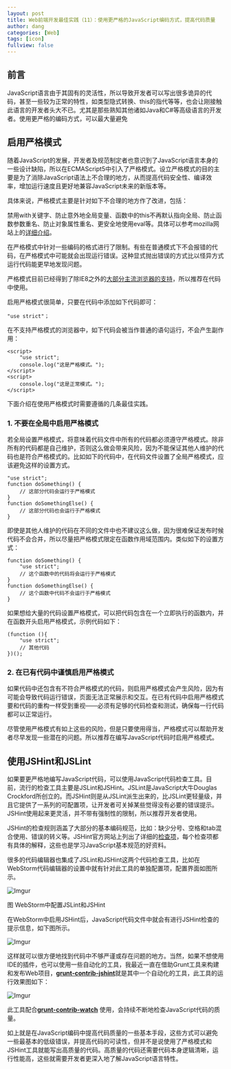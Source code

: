 ```yaml
---
layout: post
title: Web前端开发最佳实践（11）：使用更严格的JavaScript编码方式，提高代码质量
author: dang
categories: [Web]
tags: [icon]
fullview: false
---
```


## 前言

JavaScript语言由于其固有的灵活性，所以导致开发者可以写出很多诡异的代码，甚至一些较为正常的特性，如类型隐式转换、this的指代等等，也会让刚接触此语言的开发者头大不已。尤其是那些熟知其他诸如Java和C#等高级语言的开发者。使用更严格的编码方式，可以最大量避免

## 启用严格模式

随着JavaScript的发展，开发者及规范制定者也意识到了JavaScript语言本身的一些设计缺陷，所以在ECMAScript5中引入了严格模式。设立严格模式的目的主要是为了消除JavaScript语法上不合理的地方，从而提高代码安全性、编译效率，增加运行速度且更好地兼容JavaScript未来的新版本等。

具体来说，严格模式主要是针对如下不合理的地方作了改进，包括：

禁用with关键字、防止意外地全局变量、函数中的this不再默认指向全局、防止函数参数重名、防止对象属性重名、更安全地使用eval等。具体可以参考mozilla网站上的[详细介绍](https://developer.mozilla.org/en-US/docs/Web/JavaScript/Reference/Functions_and_function_scope/Strict_mode)。


在严格模式中针对一些编码的格式进行了限制。有些在普通模式下不会报错的代码，在严格模式中可能就会出现运行错误。这种显式抛出错误的方式比以怪异方式运行代码能更早地发现问题。


严格模式目前已经得到了除IE8之外的[大部分主流浏览器的支持](http://caniuse.com/use-strict)，所以推荐在代码中使用。


启用严格模式很简单，只要在代码中添加如下代码即可：


	"use strict"；


在不支持严格模式的浏览器中，如下代码会被当作普通的语句运行，不会产生副作用：


	<script>
	    "use strict";
	    console.log("这是严格模式。");
	</script>
	<script>
	    console.log("这是正常模式。");
	</script>


下面介绍在使用严格模式时需要遵循的几条最佳实践。


### 1. 不要在全局中启用严格模式


若全局设置严格模式，将意味着代码文件中所有的代码都必须遵守严格模式。除非所有的代码都是自己维护，否则这么做会带来风险，因为不能保证其他人维护的代码也是符合严格模式的。比如如下的代码中，在代码文件设置了全局严格模式，应该避免这样的设置方式。


	"use strict";
	function doSomething() {
	    // 这部分代码会运行于严格模式
	}
	function doSomethingElse() {
	    // 这部分代码也会运行于严格模式
	}


即使是其他人维护的代码在不同的文件中也不建议这么做，因为很难保证发布时候代码不会合并，所以尽量把严格模式限定在函数作用域范围内。类似如下的设置方式：


	function doSomething() {
	    "use strict";
	    // 这个函数中的代码将会运行于严格模式
	}
	function doSomethingElse() {
	    // 这个函数中代码不会运行于严格模式
	}


如果想给大量的代码设置严格模式，可以把代码包含在一个立即执行的函数内，并在函数开头启用严格模式，示例代码如下：


	(function (){
	    "use strict";
	    // 其他代码
	})();


### 2. 在已有代码中谨慎启用严格模式


如果代码中还包含有不符合严格模式的代码，则启用严格模式会产生风险，因为有可能会导致代码运行错误，页面无法正常展示和交互。在已有代码中启用严格模式要和代码的重构一样受到重视——必须有足够的代码检查和测试，确保每一行代码都可以正常运行。


尽管使用严格模式有如上这些的风险，但是只要使用得当，严格模式可以帮助开发者尽早发现一些潜在的问题。所以推荐在编写JavaScript代码时启用严格模式。

## 使用JSHint和JSLint


如果要更严格地编写JavaScript代码，可以使用JavaScript代码检查工具。目前，流行的检查工具主要是JSLint和JSHint。JSLint是JavaScript大牛Douglas Crockford所创立的。而JSHint则是从JSLint派生出来的，比JSLint更轻量级，并且它提供了一系列的可配置项，让开发者可关掉某些觉得没有必要的错误提示。JSHint使用起来更灵活，并不带有强制性的限制，所以推荐开发者使用。


JSHint的检查规则涵盖了大部分的基本编码规范，比如：缺少分号、空格和tab混合使用、错误的转义等。JSHint官方网站上列出了详细的[检查项](http://www.jshint.com/docs/options)，每个检查项都有具体的解释，这些也是学习JavaScript基本规范的好资料。


很多的代码编辑器也集成了JSLint和JSHint这两个代码检查工具，比如在WebStorm代码编辑器的设置中就有针对此工具的单独配置项，配置界面如图所示。

![Imgur](http://i.imgur.com/5eKxI2Q.png)

图 WebStorm中配置JSLint和JSHint


在WebStorm中启用JSHint后，JavaScript代码文件中就会有进行JSHint检查的提示信息，如下图所示。

 ![Imgur](http://i.imgur.com/S0ATwwM.png)

这样就可以很方便地找到代码中不够严谨或存在问题的地方。当然，如果不想使用IDE的插件，也可以使用一些自动化的工具，我最近一直在借助Grunt工具来构建和发布Web项目，[**grunt-contrib-jshint**](https://github.com/gruntjs/grunt-contrib-jshint)就是其中一个自动化的工具，此工具的运行效果图如下：

![Imgur](http://i.imgur.com/TrZxByW.png)

此工具配合[**grunt-contrib-watch**](https://github.com/gruntjs/grunt-contrib-watch) 使用，会持续不断地检查JavaScript代码的质量。

如上就是在JavaScript编码中提高代码质量的一些基本手段，这些方式可以避免一些最基本的低级错误，并提高代码的可读性，但并不是说使用了严格模式和JSHint工具就能写出高质量的代码。高质量的代码还需要代码本身逻辑清晰，运行性能高，这些就需要开发者更深入地了解JavaScript语言特性。
